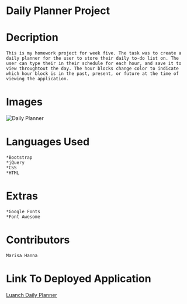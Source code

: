#   Daily Planner Project



#   Decription

    This is my homework project for week five. The task was to create a daily planner for the user to store their daily to-do list on. The user can type their in their schedule for each hour, and save it to view throughtout the day. The hour blocks change color to indicate which hour block is in the past, present, or future at the time of viewing the application. 



#   Images

![Daily Planner](./images/screenshot.png)


#   Languages Used

    *Bootstrap
    *jQuery
    *CSS
    *HTML


#   Extras  

    *Google Fonts
    *Font Awesome



#   Contributors

    Marisa Hanna


#   Link To Deployed Application

[Luanch Daily Planner]()
